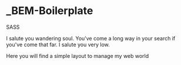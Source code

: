# _BEM-Boilerplate
SASS

I salute you wandering soul. You've come a long way in your search if you've come that far. I salute you very low.

Here you will find a simple layout to manage my web world